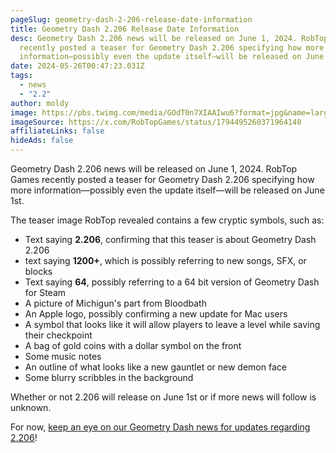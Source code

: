 ```yaml
---
pageSlug: geometry-dash-2-206-release-date-information
title: Geometry Dash 2.206 Release Date Information
desc: Geometry Dash 2.206 news will be released on June 1, 2024. RobTop Games
  recently posted a teaser for Geometry Dash 2.206 specifying how more
  information—possibly even the update itself—will be released on June 1st.
date: 2024-05-26T00:47:23.031Z
tags:
  - news
  - "2.2"
author: moldy
image: https://pbs.twimg.com/media/GOdT0n7XIAAIwu6?format=jpg&name=large
imageSource: https://x.com/RobTopGames/status/1794495260371964140
affiliateLinks: false
hideAds: false
---
```

Geometry Dash 2.206 news will be released on June 1, 2024. RobTop Games recently posted a teaser for Geometry Dash 2.206 specifying how more information—possibly even the update itself—will be released on June 1st.

The teaser image RobTop revealed contains a few cryptic symbols, such as:

- Text saying **2.206**, confirming that this teaser is about Geometry Dash 2.206
- text saying **1200+**, which is possibly referring to new songs, SFX, or blocks
- Text saying **64**, possibly referring to a 64 bit version of Geometry Dash for Steam
- A picture of Michigun's part from Bloodbath
- An Apple logo, possibly confirming a new update for Mac users
- A symbol that looks like it will allow players to leave a level while saving their checkpoint
- A bag of gold coins with a dollar symbol on the front
- Some music notes
- An outline of what looks like a new gauntlet or new demon face
- Some blurry scribbles in the background

Whether or not 2.206 will release on June 1st or if more news will follow is unknown.

For now, [keep an eye on our Geometry Dash news for updates regarding 2.206](/categories/2.2/)!